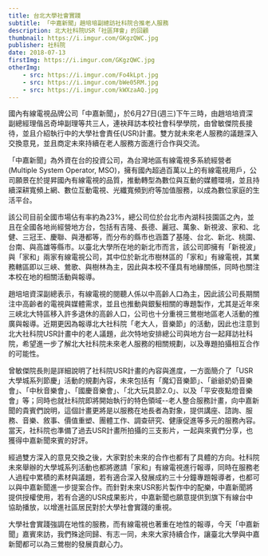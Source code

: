 ```yaml
---
title: 台北大學社會實踐
subtitle: 「中嘉新聞」趙培培副總訪社科院合推老人服務
description: 北大社科院USR「社區拜會」的回顧
thumbnail: https://i.imgur.com/GKgzQWC.jpg
publisher: 社科院
date: 2018-07-13
firstImg: https://i.imgur.com/GKgzQWC.jpg  
otherImg: 
    - src: https://i.imgur.com/Fo4kLpt.jpg
    - src: https://i.imgur.com/bWe05RM.jpg 
    - src: https://i.imgur.com/kWXzaAQ.jpg   
---
```


國內有線電視品牌公司「中嘉新聞」，於6月27日(週三)下午三時，由趙培培資深副總經理偕呂奇坤副理等共三人，連袂拜訪本校社會科學學院，由曾敏傑院長接待，並且介紹執行中的大學社會責任(USR)計畫。雙方就未來老人服務的議題深入交換意見，並且商定未來持續在老人服務方面進行合作與交流。

「中嘉新聞」為外資在台的投資公司，為台灣地區有線電視多系統經營者(Multiple System Operator, MSO)，擁有國內超過百萬以上的有線電視用戶，公司願景在於提昇國內有線電視的品質，推動轉型為數位與互動的媒體環境，並且持續深耕寬頻上網、數位互動電視、光纖寬頻到府等加值服務，以成為數位家庭的生活平台。

該公司目前全國市場佔有率約為23%，總公司位於台北市內湖科技園區之內，並且在全國各地尚經營地方台，包括有吉隆、長德、麗冠、萬象、新視波、家和、北健、三冠王、慶聯、與港都等，而分布的縣市也涵蓋了基隆、台北、新北、桃園、台南、與高雄等縣市。以臺北大學所在地的新北市而言，該公司即擁有「新視波」與「家和」兩家有線電視公司，其中位於新北市樹林區的「家和」有線電視，其業務轄區即以三峽、鶯歌、與樹林為主，因此與本校不僅具有地緣關係，同時也關注本校在地的相關活動與報導。

趙培培資深副總表示，有線電視的閱聽人係以中高齡人口為主，因此該公司長期關注中高齡者的電視與媒體需求，並且也推動與銀髮相關的專題製作，尤其是近年來三峽北大特區移入許多退休的高齡人口，公司也十分重視三鶯樹地區老人活動的推廣與報導。近期更因為報導北大社科院「老大人，音樂節」的活動，因此也注意到北大社科院USR計畫中的老人議題，此次特地安排總公司與地方台一起拜訪社科院，希望進一步了解北大社科院未來老人服務的相關規劃，以及專題拍攝相互合作的可能性。

曾敏傑院長則是詳細說明了社科院USR計畫的內容與進度，一方面簡介了「USR大學城系列節慶」活動的規劃內容，未來包括有「魔幻音樂節」、「爺爺奶奶音樂會」、「中秋音樂會」、「國慶音樂會」、「北大玩具節2.0」、以及「平安夜點燈音樂會」等；同時也就社科院即將開始執行的特色領域--老人整合服務計畫，向中嘉新聞的貴賓們說明，這個計畫更將是以服務在地長者為對象，提供講座、諮詢、服務、音樂、敘事、價值重塑、團體工作、調查研究、健康促進等多元的服務內容。當天，社科院也準備了過去USR計畫所拍攝的三支影片，一起與來賓們分享，也獲得中嘉新聞來賓的好評。

經過雙方深入的意見交換之後，大家對於未來的合作也都有了具體的方向。社科院未來舉辦的大學城系列活動也都將邀請「家和」有線電視進行報導，同時在服務老人過程中累積的素材與議題，若有適合深入發展成約三十分鐘專題報導者，也都可以與中嘉新聞進一步提案合作。而針對未來USR影片製作中的配樂，中嘉新聞將提供授權使用，若有合適的USR成果影片，中嘉新聞也願意提供到旗下有線台中協助播放，以增進社區居民對於大學社會實踐的重視。

大學社會實踐強調在地性的服務，而有線電視也著重在地性的報導，今天「中嘉新聞」嘉賓來訪，我們殊途同歸、有志一同，未來大家持續合作，讓臺北大學與中嘉新聞都可以為三鶯樹的發展貢獻心力。